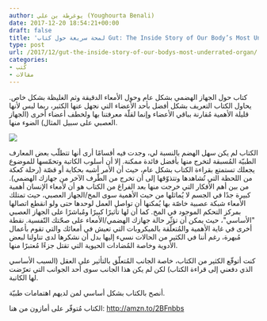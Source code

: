 ```yaml
---
author: يوغرطة بن علي (Youghourta Benali)
date: 2017-12-20 18:54:21+00:00
draft: false
title: 'لمحة سريعة حول كتاب Gut: The Inside Story of Our Body’s Most Underrated Organ'
type: post
url: /2017/12/gut-the-inside-story-of-our-bodys-most-underrated-organ/
categories:
- كُتب
- مقالات
---
```


كتاب حول الجهاز الهضمي بشكل عام وحول الأمعاء الدقيقة وثم الغليظة بشكل خاص. يحاول الكتاب التعريف بشكل أفضل بأحد الأعضاء التي نجهل عنها الكثير، ربما ليس لأنها قليلة الأهمية مُقارنة بباقي الأعضاء وإنما لقلّة معرفتنا بها ولخطف أعضاء أخرى (الجهاز العصبي على سبيل المثال) الضوء منها.



[![](https://www.it-scoop.com/wp-content/uploads/2017/12/Gut-The-Inside-Story-of-Our-Body’s-Most-Underrated-Organ.jpg)
](https://www.it-scoop.com/2017/12/gut-the-inside-story-of-our-bodys-most-underrated-organ/gut-the-inside-story-of-our-bodys-most-underrated-organ/)

الكتاب لم يكن سهل الهضم بالنسبة لي، وجدت فيه أقسامًا أرى أنها تتطلّب بعض المعارف الطبيّة المُسبقة لتخرج منها بأفضل فائدة ممكنة. إلا أن أسلوب الكاتبة وتحمّسها للموضوع يجعلك تستمتع بقراءة الكتاب بشكل عام، حيث أن الأمر أشبه بحكاية أو قصّة (رحلة كعكة من اللحظة التي تُشاهدها وتتذوّقها إلى أن تخرج من الطّرف الآخر من جهازك الهضمي).
من بين أهم الأفكار التي خرجت منها بعد الفراغ من الكتاب هو أن لأمعاء الإنسان أهمية كبيرة جدًا في الجسم لا يُماثلها من حيث الأهمية سوى المخ/الجهاز العصبي، حيث تمتلك الأمعاء شبكة عصبية خاصّة بها يُمكنها أن تواصل العمل لوحدها حتى ولو انقطع اتصالها بمركز التحكم الموجود في المخ. كما أن لها تأثيرًا كبيرًا ومُباشرًا على الجهاز العصبي "الأساسي"، حيث يمكن أن تؤثّر حالة جهازك الهضمي/الأمعاء على صحّتك النّفسية.
نقطة أخرى في غاية الأهمية والمُتعلّقة بالميكروبات التي تعيش في أمعائك والتي تقوم بأعمال مُبهرة، رغم أننا في الكثير من الحالات نسيء إليها بدل أن نشكرها لدى تناولنا لبعض الأدوية وخاصة المُضادات الحيوية التي تقتل جزءًا مُعتبرًا منها.

كنت أتوقّع الكثير من الكتاب، خاصة الجانب المُتعلّق بالتأثير على العقل (السبب الأساسي الذي دفعني إلى قراءة الكتاب) لكن لم يكن هذا الجانب سوى أحد الجوانب التي تعرّضت لها الكاتبة.

أنصح بالكتاب بشكل أساسي لمن لديهم اهتمامات طبيّة.



الكتاب مُتوفّر على أمازون من هنا: http://amzn.to/2BFnbbs
